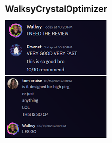 # WalksyCrystalOptimizer

<p align="left">
	<img width=331 src="github/Review12.png" /> 
	<img width=331 src="github/Review2.png" /> 

</p>



  
